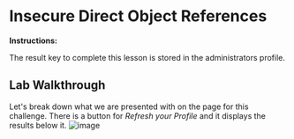 # Insecure Direct Object References

**Instructions:**

The result key to complete this lesson is stored in the administrators profile.

## Lab Walkthrough

Let's break down what we are presented with on the page for this challenge. There is a button for *Refresh your Profile* and it displays the results below it.
![image](https://user-images.githubusercontent.com/66766340/145984253-7b8b2963-eb94-4a8e-8c40-d52314438209.png)

